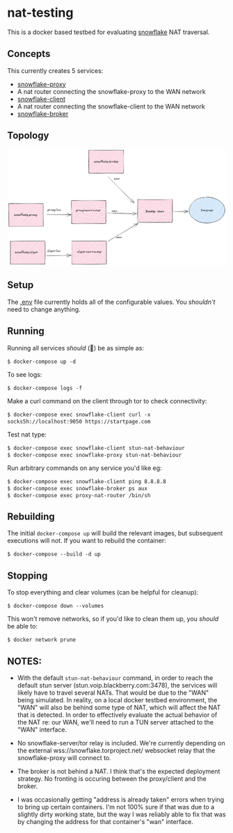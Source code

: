# nat-testing

This is a docker based testbed for evaluating [snowflake](https://gitlab.torproject.org/tpo/anti-censorship/pluggable-transports/snowflake) NAT traversal.

## Concepts
This currently creates 5 services:
- [snowflake-proxy](https://gitlab.torproject.org/tpo/anti-censorship/pluggable-transports/snowflake/-/tree/main/proxy)
- A nat router connecting the snowflake-proxy to the WAN network
- [snowflake-client](https://gitlab.torproject.org/tpo/anti-censorship/pluggable-transports/snowflake/-/tree/main/client)
- A nat router connecting the snowflake-client to the WAN network
- [snowflake-broker](https://gitlab.torproject.org/tpo/anti-censorship/pluggable-transports/snowflake/-/tree/main/broker)

## Topology
![nat-testing topology](./nat-testing.png) 

## Setup
The [.env](./.env) file currently holds all of the configurable values. You _shouldn't_ need to change anything.

## Running
Running all services _should_ (🤞) be as simple as:
```
$ docker-compose up -d
```

To see logs:
```
$ docker-compose logs -f
```

Make a curl command on the client through tor to check connectivity:
```
$ docker-compose exec snowflake-client curl -x socks5h://localhost:9050 https://startpage.com
```

Test nat type:

```
$ docker-compose exec snowflake-client stun-nat-behaviour
$ docker-compose exec snowflake-proxy stun-nat-behaviour
```

Run arbitrary commands on any service you'd like eg:
```
$ docker-compose exec snowflake-client ping 8.8.8.8
$ docker-compose exec snowflake-broker ps aux
$ docker-compose exec proxy-nat-router /bin/sh
```

## Rebuilding
The initial `docker-compose up` will build the relevant images, but subsequent executions will not. If you want to rebuild the container:
```
$ docker-compose --build -d up
```

## Stopping
To stop everything and clear volumes (can be helpful for cleanup):
```
$ docker-compose down --volumes
```

This won't remove networks, so if you'd like to clean them up, you _should_ be able to:
```
$ docker network prune
```

## NOTES:
- With the default `stun-nat-behaviour` command, in order to reach the default stun server (stun.voip.blackberry.com:3478), the services will likely have to travel several NATs. 
That would be due to the "WAN" being simulated. In reality, on a local docker testbed environment, the "WAN" will also be behind some type of NAT, which will affect the NAT that is detected.
In order to effectively evaluate the actual behavior of the NAT re: our WAN, we'll need to run a TUN server attached to the "WAN" interface.

- No snowflake-server/tor relay is included. We're currently depending on the external wss://snowflake.torproject.net/ websocket relay that the snowflake-proxy will connect to.

- The broker is not behind a NAT. I think that's the expected deployment strategy. No fronting is occuring between the proxy/client and the broker.

- I was occasionally getting "address is already taken" errors when trying to bring up certain containers. I'm not 100% sure if that was due to a slightly dirty working state, but the way I was reliably able to fix that was by changing the address for that container's "wan" interface.
